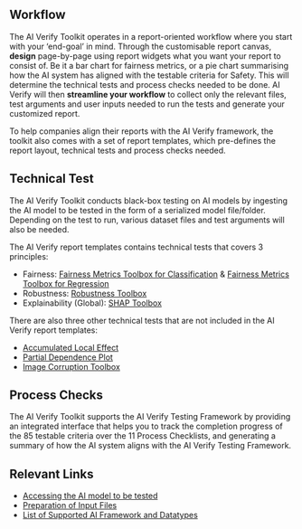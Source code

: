 ## Workflow

The AI Verify Toolkit operates in a report-oriented workflow where you start with your ‘end-goal’ in mind. Through the customisable report canvas, **design** page-by-page using report widgets what you want your report to consist of. Be it a bar chart for fairness metrics, or a pie chart summarising how the AI system has aligned with the testable criteria for Safety. This will determine the technical tests and process checks needed to be done. AI Verify will then **streamline your workflow** to collect only the relevant files, test arguments and user inputs needed to run the tests and generate your customized report.

To help companies align their reports with the AI Verify framework, the toolkit also comes with a set of report templates, which pre-defines the report layout, technical tests and process checks needed.

## Technical Test

The AI Verify Toolkit conducts black-box testing on AI models by ingesting the AI model to be tested in the form of a serialized model file/folder. Depending on the test to run, various dataset files and test arguments will also be needed.

The AI Verify report templates contains technical tests that covers 3 principles:

- Fairness: [Fairness Metrics Toolbox for Classification](https://imda-btg.github.io/aiverify-developer-tools/stock_plugins/fmtc/) & [Fairness Metrics Toolbox for Regression](https://imda-btg.github.io/aiverify-developer-tools/stock_plugins/fmtr/)
- Robustness: [Robustness Toolbox](https://imda-btg.github.io/aiverify-developer-tools/stock_plugins/robustness_toolbox/)
- Explainability (Global): [SHAP Toolbox](https://imda-btg.github.io/aiverify-developer-tools/stock_plugins/shap/)

There are also three other technical tests that are not included in the AI Verify report templates:

- [Accumulated Local Effect](https://imda-btg.github.io/aiverify-developer-tools/stock_plugins/ale/)
- [Partial Dependence Plot](https://imda-btg.github.io/aiverify-developer-tools/stock_plugins/pdp/)
- [Image Corruption Toolbox](https://imda-btg.github.io/aiverify-developer-tools/stock_plugins/image_corruption/)

## Process Checks

The AI Verify Toolkit supports the AI Verify Testing Framework by providing an integrated interface that helps you to track the completion progress of the 85 testable criteria over the 11 Process Checklists, and generating a summary of how the AI system aligns with the AI Verify Testing Framework.

## Relevant Links

- [Accessing the AI model to be tested](../../getting-started/accessing-ai-model/)
- [Preparation of Input Files](../../getting-started/preparation-of-input-files/)
- [List of Supported AI Framework and Datatypes](../../others/compatibility/)
